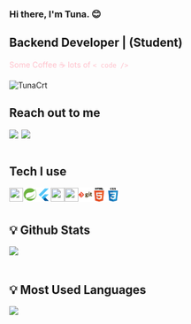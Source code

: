



### Hi there, I'm Tuna. :blush:

## Backend Developer | (Student)

<font color="pink">Some Coffee :coffee: lots of `< code />` </font>
<p align="left"> <img src="https://komarev.com/ghpvc/?username=TunaCrt&label=Profile%20views&color=0e75b6&style=flat" alt="TunaCrt" /> </p>

## Reach out to me



[<img  width="22" src="https://unpkg.com/simple-icons@v4/icons/linkedin.svg" align="left" />][linkedin]
[<img  width="22" src="https://unpkg.com/simple-icons@v4/icons/medium.svg" align="left" />][medium]

<br />
<br />

## Tech I use

<img align="left" src="https://raw.githubusercontent.com/danielcranney/readme-generator/main/public/icons/skills/java-colored.svg" width="25" height="25" />
<img align="left" src="https://raw.githubusercontent.com/github/explore/80688e429a7d4ef2fca1e82350fe8e3517d3494d/topics/spring-boot/spring-boot.png" width="25" height="25" />
<img align="left" src="https://raw.githubusercontent.com/github/explore/80688e429a7d4ef2fca1e82350fe8e3517d3494d/topics/flutter/flutter.png" width="25" height="25" />
<img align="left"  src="https://raw.githubusercontent.com/danielcranney/readme-generator/main/public/icons/skills/dart-colored.svg" width="25" height="25" />

<img align="left"  src="https://raw.githubusercontent.com/danielcranney/readme-generator/main/public/icons/skills/c-colored.svg" width="25" height="25" />
<img align="left" src="https://raw.githubusercontent.com/github/explore/80688e429a7d4ef2fca1e82350fe8e3517d3494d/topics/git/git.png" width="25" height="25" />

<img align="left"  src="https://raw.githubusercontent.com/github/explore/80688e429a7d4ef2fca1e82350fe8e3517d3494d/topics/html/html.png" width="25" height="25" />
<img align="left" src="https://raw.githubusercontent.com/github/explore/80688e429a7d4ef2fca1e82350fe8e3517d3494d/topics/css/css.png" width="25" height="25" />

<br />
<br />


## <summary>:bulb: Github Stats</summary>
<img src="https://github-readme-stats.vercel.app/api?username=TunaCrt&theme=dark" >


<br />
<br />


## <summary>:bulb:  Most Used Languages</summary>
<img src="https://github-readme-stats.vercel.app/api/top-langs/?username=TunaCrt&layout=compact&theme=dark" >














[medium]:https://medium.com/@tunacort05

[linkedin]: https://www.linkedin.com/in/ibrahim-tuna-c%C3%B6rt-3481a9235/
